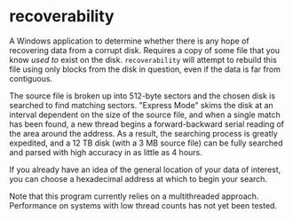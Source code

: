 # recoverability

A Windows application to determine whether there is any hope of recovering data from a corrupt disk. Requires a copy of some file that you know *used to* exist on the disk. `recoverability` will attempt to rebuild this file using only blocks from the disk in question, even if the data is far from contiguous. 

The source file is broken up into 512-byte sectors and the chosen disk is searched to find matching sectors. "Express Mode" skims the disk at an interval dependent on the size of the source file, and when a single match has been found, a new thread begins a forward-backward serial reading of the area around the address. As a result, the searching process is greatly expedited, and a 12 TB disk (with a 3 MB source file) can be fully searched and parsed with high accuracy in as little as 4 hours.

If you already have an idea of the general location of your data of interest, you can choose a hexadecimal address at which to begin your search.

Note that this program currently relies on a multithreaded approach. Performance on systems with low thread counts has not yet been tested. 
